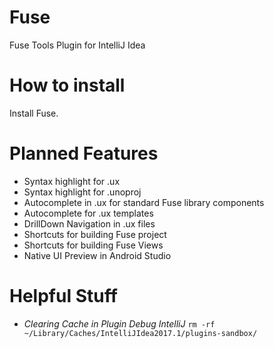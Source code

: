 Fuse
=================
Fuse Tools Plugin for IntelliJ Idea

How to install
=================
Install Fuse.

Planned Features
=================
- Syntax highlight for .ux
- Syntax highlight for .unoproj
- Autocomplete in .ux for standard Fuse library components
- Autocomplete for .ux templates
- DrillDown Navigation in .ux files
- Shortcuts for building Fuse project
- Shortcuts for building Fuse Views
- Native UI Preview in Android Studio 

Helpful Stuff
=================
- *Clearing Cache in Plugin Debug IntelliJ* `rm -rf ~/Library/Caches/IntelliJIdea2017.1/plugins-sandbox/` 
